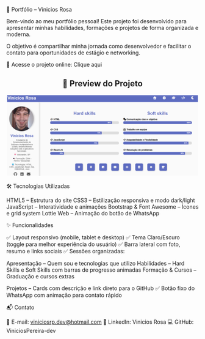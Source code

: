📌 Portfólio – Vinicios Rosa

Bem-vindo ao meu portfólio pessoal!
Este projeto foi desenvolvido para apresentar minhas habilidades, formações e projetos de forma organizada e moderna.

O objetivo é compartilhar minha jornada como desenvolvedor e facilitar o contato para oportunidades de estágio e networking.

🔗 Acesse o projeto online: Clique aqui

<h2 align="center">📸 Preview do Projeto</h2>

<p align="center">
  <img src="assets/preview.png" alt="Preview do Projeto" width="500">
</p>


🛠️ Tecnologias Utilizadas

HTML5 – Estrutura do site
CSS3 – Estilização responsiva e modo dark/light
JavaScript – Interatividade e animações
Bootstrap & Font Awesome – Ícones e grid system
Lottie Web – Animação do botão de WhatsApp

✨ Funcionalidades

✅ Layout responsivo (mobile, tablet e desktop)
✅ Tema Claro/Escuro (toggle para melhor experiência do usuário)
✅ Barra lateral com foto, resumo e links sociais
✅ Sessões organizadas:

Apresentação – Quem sou e tecnologias que utilizo
Habilidades – Hard Skills e Soft Skills com barras de progresso animadas
Formação & Cursos – Graduação e cursos extras

Projetos – Cards com descrição e link direto para o GitHub
✅ Botão fixo do WhatsApp com animação para contato rápido

📬 Contato

📧 E-mail: viniciosrp.dev@hotmail.com
💼 LinkedIn: Vinicios Rosa
💻 GitHub: ViniciosPereira-dev
